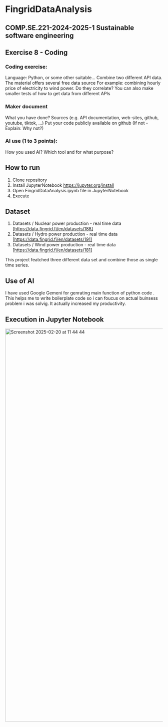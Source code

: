 # FingridDataAnalysis

## COMP.SE.221-2024-2025-1 Sustainable software engineering

## Exercise 8 - Coding


### Coding exercise:

Language: Python, or some other suitable...
Combine two different API data. The material offers several free data source
For example: combining hourly price of electricity to wind power. Do they correlate?
You can also make smaller tests of how to get data from different APIs
 
### Maker document

What you have done?
Sources (e.g. API documentation, web-sites, github, youtube, tiktok, ...)
Put your code publicly available on github (If not - Explain: Why not?)
 

### AI use (1 to 3 points):

How you used AI?
Which tool and for what purpose? 


## How to run 

1. Clone repository 
2. Install JupyterNotebook  https://jupyter.org/install
3. Open FingridDataAnalysis.ipynb file in JupyterNotebook
4. Execute 

## Dataset 

1. Datasets / Nuclear power production - real time data [https://data.fingrid.fi/en/datasets/188]
2. Datasets / Hydro power production - real time data [https://data.fingrid.fi/en/datasets/191]
3. Datasets / Wind power production - real time data [https://data.fingrid.fi/en/datasets/181]

This project featched three different data set and combine those as single time series. 

## Use of AI

I have used Google Gemeni for genrating main function of python code . 
This helps me to write boilerplate code so i can foucus on actual buinsess problem i was solvig. 
It actually increased my productivity.

##  Execution in Jupyter Notebook

<img width="1256" alt="Screenshot 2025-02-20 at 11 44 44" src="https://github.com/user-attachments/assets/04ac53be-436e-4612-9986-80b71df67784" />







